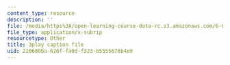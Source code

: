```yaml
---
content_type: resource
description: ''
file: /media/https%3A/open-learning-course-data-rc.s3.amazonaws.com/6-042j-mathematics-for-computer-science-spring-2015/210680ba626ffa0df323b5555676b4e9_T1AtlGrCoU8.srt
file_type: application/x-subrip
resourcetype: Other
title: 3play caption file
uid: 210680ba-626f-fa0d-f323-b5555676b4e9
---
```


